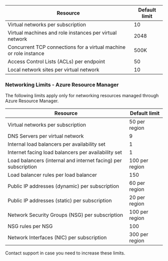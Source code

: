 
Resource| Default limit
--- | ---
Virtual networks per subscription | 10
Virtual machines and role instances per virtual network | 2048
Concurrent TCP connections for a virtual machine or role instance | 500K
Access Control Lists (ACLs) per endpoint | 50
Local network sites per virtual network | 10

### Networking Limits - Azure Resource Manager

The following limits apply only for networking resources managed through Azure Resource Manager.

Resource| Default limit
--- | ---
Virtual networks per subscription | 50 per region
DNS Servers per virtual network | 9
Internal load balancers per availability set | 1
Internet facing load balancers per availability set | 1
Load balancers (internal and internet facing) per subscription | 100 per region
Load balancer rules per load balancer | 150
Public IP addresses (dynamic) per subscription | 60 per region
Public IP addresses (static) per subscription | 20 per region
Network Security Groups (NSG) per subscription | 100 per region
NSG rules per NSG | 100
Network Interfaces (NIC) per subscription | 300 per region

Contact support in case you need to increase these limits.
